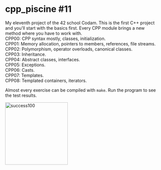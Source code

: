 # cpp_piscine #11

My eleventh project of the 42 school Codam. This is the first C++ project and you'll start with the basics first. Every CPP module brings a new method where you have to work with.  
CPP00: CPP syntax mostly, classes, initialization.  
CPP01: Memory allocation, pointers to members, references, file streams.  
CPP02: Polymorphism, operator overloads, canonical classes.  
CPP03: Inheritance.  
CPP04: Abstract classes, interfaces.  
CPP05: Exceptions.  
CPP06: Casts.  
CPP07: Templates.  
CPP08: Templated containers, iterators.  

Almost every exercise can be compiled with ```make```. Run the program to see the test results.

<img width="202" alt="success100" src="https://user-images.githubusercontent.com/57190868/138855327-8bb92ced-5316-4e00-9296-eff3ba04d047.png">
